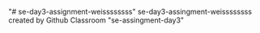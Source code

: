 "# se-day3-assignment-weissssssss" 
se-day3-assingment-weissssssss created by Github Classroom
"se-assingment-day3"
